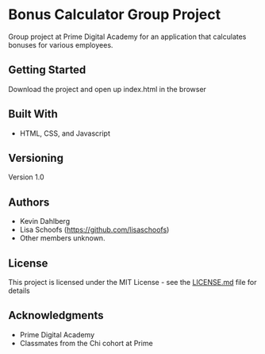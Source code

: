 # Bonus Calculator Group Project

Group project at Prime Digital Academy for an application that calculates bonuses for various employees. 

## Getting Started

Download the project and open up index.html in the browser


## Built With

* HTML, CSS, and Javascript

## Versioning

Version 1.0

## Authors

* Kevin Dahlberg
* Lisa Schoofs (https://github.com/lisaschoofs)
* Other members unknown.

## License

This project is licensed under the MIT License - see the [LICENSE.md](LICENSE.md) file for details

## Acknowledgments

* Prime Digital Academy
* Classmates from the Chi cohort at Prime


